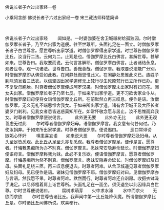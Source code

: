 佛说长者子六过出家经一卷


小乘阿含部
佛说长者子六过出家经一卷
宋三藏法师释慧简译


　　

佛说长者子六过出家经
　　闻如是。一时婆伽婆在舍卫城祇树给孤独园。尔时僧伽罗摩长者子。乃至六出家为道便。往至世尊所。头面礼足在一面立。时僧伽罗摩长者子白世尊言。愿世尊听出家学道。时僧伽罗摩得出家学道。时世尊告僧伽罗摩比丘。汝当行二法。云何为二。止观是也。僧伽罗摩比丘白佛言。甚解世尊。甚解如来。世尊告曰。我取要而说。云何言甚解耶。僧伽罗摩白佛言。止者诸结永息。观者世尊。观一切诸法。世尊告曰。善哉善哉。僧伽罗摩。我取要说法能广分别。时僧伽罗摩即从佛受如此教。在闲静处而思惟此义。在闲静处思惟此义已。族姓子剃除须发着三法衣。以信坚固出家学道修无上梵行尽生死原梵行已立所作已办。更不复受母胞胎。时尊者僧伽罗摩便成阿罗汉果。时僧伽罗摩未出家时有妇母在。闻女夫出家。僧伽罗摩长者子乃至七反。于如来所出家学道。更不习欲舍家业仆从。时僧伽罗摩妇母便将女诣僧伽罗摩比丘所。在前默然立再三叹息。便作是语。汝僧伽罗摩。无义无礼不端思惟舍我女。于如来所出家学道。诸有舍卫城王及大臣长者婆罗门刹利。见我女者悉皆迷惑莫知所在。如常怀敬念愿与居止。汝不思惟而弃我女。时尊者僧伽罗摩便说偈言。
　　此外更无要　　此外亦无比
　　此外更无观　　善虑无过此
　　尔时尊者僧伽罗摩妇母。语僧伽罗摩言。我女意有何咎何过。乃使汝捐弃。于如来所出家学道。时尊者僧伽罗摩。便说偈曰。
　　恶口常诽谤　　嫉姤心怀奸
　　嗔恚喜妄语　　如来说大恶
　　尔时尊者僧伽罗摩妇及妇母。从头至足皆悉观。此比丘从足至头亦复悉观。我尊者僧伽罗摩足。便作是言。愿尊者。忏悔我愚痴所为亦不别真。僧伽罗摩言。愿妹常安隐寿命延长。时僧伽罗摩妇便语母言。僧伽罗摩称我为妹。此必不复乐欲。便语僧伽罗摩言。愿尊者僧伽罗摩。忏悔愚痴所为然不别真。僧伽罗摩言。愿妹安隐寿命延长。时僧伽罗摩妇及妇母。头面礼足绕三匝。再三叹息便退去。时尊者阿难。从舍卫城遥见尊者僧伽罗摩妇及妇母。见已便作是语。诸妹见僧伽罗摩不耶。僧伽罗摩妇对曰。见僧伽罗摩亦与言语。然我愿不果。时尊者阿难。默然而行。时尊者阿难还自诣房。收摄衣钵澡手洗足。以尼师檀着肩上诣世尊所。头面礼足在一面坐。须臾退坐以此因缘具白世尊。尔时世尊便说偈曰。
　　腐树求萌芽　　火中求水渧
　　水中而求火　　无欲而求欲
　　尔时世尊告诸比丘。我声闻中第一比丘能降伏魔。所谓僧伽罗摩比丘是。尔时诸比丘闻佛所说。欢喜奉行。

 
